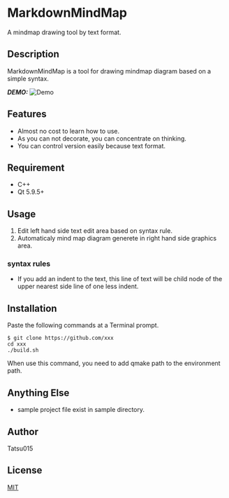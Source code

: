 # MarkdownMindMap
A mindmap drawing tool by text format.

## Description
MarkdownMindMap is a tool for drawing mindmap diagram based on a simple syntax.

***DEMO:***
![Demo](https://image-url.gif)

## Features
- Almost no cost to learn how to use.
- As you can not decorate, you can concentrate on thinking.
- You can control version easily because text format.

## Requirement
- C++
- Qt 5.9.5+

## Usage
1. Edit left hand side text edit area based on syntax rule.
1. Automaticaly mind map diagram generete in right hand side graphics area.

### syntax rules
* If you add an indent to the text, this line of text will be child node of the upper nearest side line of one less indent.

## Installation
Paste the following commands at a Terminal prompt.

    $ git clone https://github.com/xxx
    cd xxx
    ./build.sh

When use this command, you need to add qmake path to the environment path.

## Anything Else
- sample project file exist in sample directory.

## Author
Tatsu015

## License
[MIT](http://b4b4r07.mit-license.org)